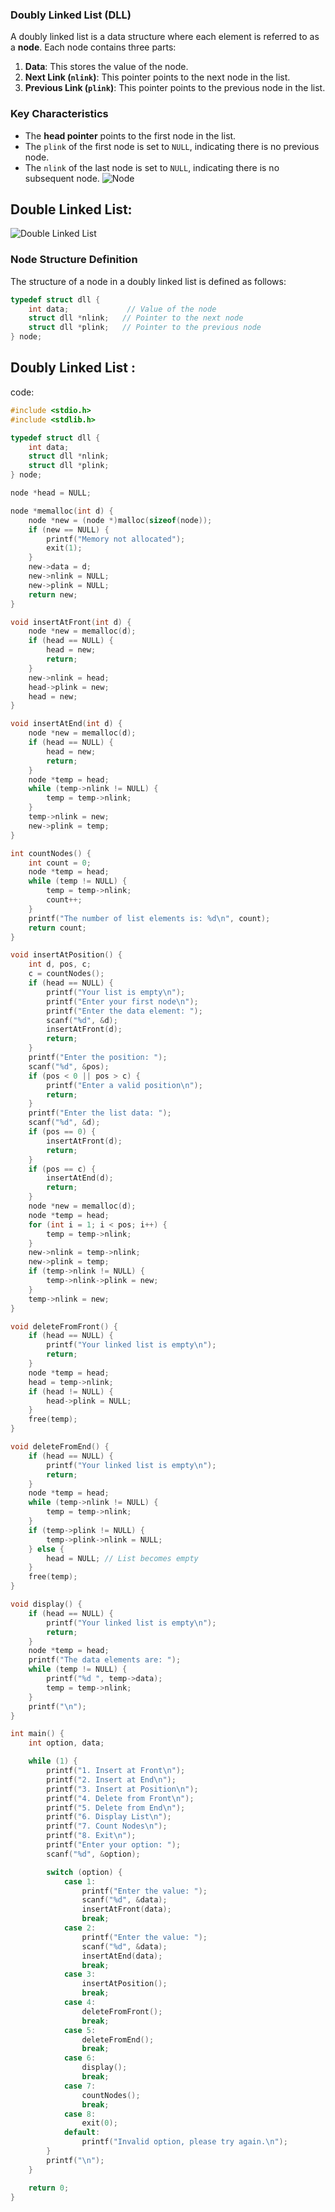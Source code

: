 ### Doubly Linked List (DLL)

A doubly linked list is a data structure where each element is referred to as a **node**. Each node contains three parts:

1. **Data**: This stores the value of the node.
2. **Next Link (`nlink`)**: This pointer points to the next node in the list.
3. **Previous Link (`plink`)**: This pointer points to the previous node in the list.

### Key Characteristics

- The **head pointer** points to the first node in the list.
- The `plink` of the first node is set to `NULL`, indicating there is no previous node.
- The `nlink` of the last node is set to `NULL`, indicating there is no subsequent node.
![Node](images/img4.jpg)
## Double Linked List:
![Double Linked List](images/img1.jpg)

### Node Structure Definition

The structure of a node in a doubly linked list is defined as follows:

```c
typedef struct dll {
    int data;             // Value of the node
    struct dll *nlink;   // Pointer to the next node
    struct dll *plink;   // Pointer to the previous node
} node;
```

## Doubly Linked List :
code:
```c
#include <stdio.h>
#include <stdlib.h>

typedef struct dll {
    int data;
    struct dll *nlink;
    struct dll *plink;
} node;

node *head = NULL;

node *memalloc(int d) {
    node *new = (node *)malloc(sizeof(node));
    if (new == NULL) {
        printf("Memory not allocated");
        exit(1);
    }
    new->data = d;
    new->nlink = NULL;
    new->plink = NULL;
    return new;
}

void insertAtFront(int d) {
    node *new = memalloc(d);
    if (head == NULL) {
        head = new;
        return;
    }
    new->nlink = head;
    head->plink = new;
    head = new;
}

void insertAtEnd(int d) {
    node *new = memalloc(d);
    if (head == NULL) {
        head = new;
        return;
    }
    node *temp = head;
    while (temp->nlink != NULL) {
        temp = temp->nlink;
    }
    temp->nlink = new;
    new->plink = temp;
}

int countNodes() {
    int count = 0;
    node *temp = head;
    while (temp != NULL) {
        temp = temp->nlink;
        count++;
    }
    printf("The number of list elements is: %d\n", count);
    return count;
}

void insertAtPosition() {
    int d, pos, c;
    c = countNodes();
    if (head == NULL) {
        printf("Your list is empty\n");
        printf("Enter your first node\n");
        printf("Enter the data element: ");
        scanf("%d", &d);
        insertAtFront(d);
        return;
    }
    printf("Enter the position: ");
    scanf("%d", &pos);
    if (pos < 0 || pos > c) {
        printf("Enter a valid position\n");
        return;
    }
    printf("Enter the list data: ");
    scanf("%d", &d);
    if (pos == 0) {
        insertAtFront(d);
        return;
    }
    if (pos == c) {
        insertAtEnd(d);
        return;
    }
    node *new = memalloc(d);
    node *temp = head;
    for (int i = 1; i < pos; i++) {
        temp = temp->nlink;
    }
    new->nlink = temp->nlink;
    new->plink = temp;
    if (temp->nlink != NULL) {
        temp->nlink->plink = new;
    }
    temp->nlink = new;
}

void deleteFromFront() {
    if (head == NULL) {
        printf("Your linked list is empty\n");
        return;
    }
    node *temp = head;
    head = temp->nlink;
    if (head != NULL) {
        head->plink = NULL;
    }
    free(temp);
}

void deleteFromEnd() {
    if (head == NULL) {
        printf("Your linked list is empty\n");
        return;
    }
    node *temp = head;
    while (temp->nlink != NULL) {
        temp = temp->nlink;
    }
    if (temp->plink != NULL) {
        temp->plink->nlink = NULL;
    } else {
        head = NULL; // List becomes empty
    }
    free(temp);
}

void display() {
    if (head == NULL) {
        printf("Your linked list is empty\n");
        return;
    }
    node *temp = head;
    printf("The data elements are: ");
    while (temp != NULL) {
        printf("%d ", temp->data);
        temp = temp->nlink;
    }
    printf("\n");
}

int main() {
    int option, data;

    while (1) {
        printf("1. Insert at Front\n");
        printf("2. Insert at End\n");
        printf("3. Insert at Position\n");
        printf("4. Delete from Front\n");
        printf("5. Delete from End\n");
        printf("6. Display List\n");
        printf("7. Count Nodes\n");
        printf("8. Exit\n");
        printf("Enter your option: ");
        scanf("%d", &option);

        switch (option) {
            case 1:
                printf("Enter the value: ");
                scanf("%d", &data);
                insertAtFront(data);
                break;
            case 2:
                printf("Enter the value: ");
                scanf("%d", &data);
                insertAtEnd(data);
                break;
            case 3:
                insertAtPosition();
                break;
            case 4:
                deleteFromFront();
                break;
            case 5:
                deleteFromEnd();
                break;
            case 6:
                display();
                break;
            case 7:
                countNodes();
                break;
            case 8:
                exit(0);
            default:
                printf("Invalid option, please try again.\n");
        }
        printf("\n");
    }

    return 0;
}
```
